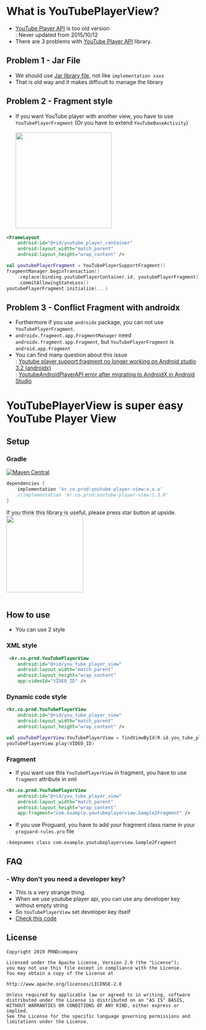  
# What is YouTubePlayerView?
- [YouTube Player API](https://developers.google.com/youtube/android/player/) is too old version
<br>: Never updated from 2015/10/12
- There are 3 problems with [YouTube Player API](https://developers.google.com/youtube/android/player/) library.

## Problem 1 - Jar File
- We should use [Jar library file](https://developers.google.com/youtube/android/player/downloads/YouTubeAndroidPlayerApi-1.2.2.zip), not like `implementation xxxx`
- That is old way and it makes difficult to manage the library

## Problem 2 - Fragment style
- If you want YouTube player with another view, you have to use `YouTubePlayerFragment`
(Or you have to extend `YouTubeBaseActivity`)
<br><br><img src="https://github.com/PRNDcompany/YouTubePlayerView/blob/master/arts/youtube_dialog.png" width="250"><br>
```xml
<FrameLayout
    android:id="@+id/youtube_player_container"
    android:layout_width="match_parent"
    android:layout_height="wrap_content" />
```
```kotlin
val youtubePlayerFragment = YouTubePlayerSupportFragment()
fragmentManager.beginTransaction()
    .replace(binding.youtubePlayerContainer.id, youtubePlayerFragment)
    .commitAllowingStateLoss()
youtubePlayerFragment.initialize(...)
```

## Problem 3 - Conflict Fragment with androidx
- Furthermore if you use `androidx` package, you can not use `YouTubePlayerFragment`.
- `androidx.fragment.app.FragmentManager` need `androidx.fragment.app.Fragment`, but `YouTubePlayerFragment` is `android.app.Fragment` 
- You can find many question about this issue
<br>: [Youtube player support fragment no longer working on Android studio 3.2 (androidx)](https://stackoverflow.com/questions/52577000/youtube-player-support-fragment-no-longer-working-on-android-studio-3-2-android)
<br>: [YoutubeAndroidPlayerAPI error after migrating to AndroidX in Android Studio](https://stackoverflow.com/questions/56798955/youtubeandroidplayerapi-error-after-migrating-to-androidx-in-android-studio)


# YouTubePlayerView is super easy YouTube Player View
        
## Setup
### Gradle
[![Maven Central](https://img.shields.io/maven-central/v/kr.co.prnd/youtube-player-view.svg?label=Maven%20Central)](https://search.maven.org/search?q=g:%22kr.co.prnd%22%20AND%20a:%youtube-player-view%22)
```gradle
dependencies {
    implementation 'kr.co.prnd:youtube-player-view:x.x.x'
    //implementation 'kr.co.prnd:youtube-player-view:1.3.0'    
}

```

If you think this library is useful, please press star button at upside. 
<br/>
<img src="https://phaser.io/content/news/2015/09/10000-stars.png" width="200">
<br/><br/>



## How to use
- You can use 2 style
### XML style
```xml
 <kr.co.prnd.YouTubePlayerView
    android:id="@+id/you_tube_player_view"
    android:layout_width="match_parent"
    android:layout_height="wrap_content"
    app:videoId="VIDEO_ID" />
```

### Dynamic code style
```xml
<kr.co.prnd.YouTubePlayerView
    android:id="@+id/you_tube_player_view"
    android:layout_width="match_parent"
    android:layout_height="wrap_content" />
```
```kotlin
val youTubePlayerView:YouTubePlayerView = findViewById(R.id.you_tube_player_fragment_view)
youTubePlayerView.play(VIDEO_ID)
```

### Fragment
- If you want use this `YouTubePlayerView` in fragment, you have to use `fragment` attribute in xml
```xml
<kr.co.prnd.YouTubePlayerView
    android:id="@+id/you_tube_player_view"
    android:layout_width="match_parent"
    android:layout_height="wrap_content"
    app:fragment="com.example.youtubeplayerview.Sample2Fragment" />
```
- If you use Proguard, you have to add your fragment class name in your `proguard-rules.pro` file
```
-keepnames class com.example.youtubeplayerview.Sample2Fragment
```


## FAQ
### - Why don't you need a developer key?
- This is a very strange thing.
- When we use youtube player api, you can use any developer key without empty string
- So `YouTubePlayerView` set developer key itself
- [Check this code](https://github.com/PRNDcompany/YouTubePlayerView/blob/722a2451a5de5b7f9cd5944834f6fc3c77374ea8/youtube-player-view/src/main/java/kr/co/prnd/YouTubePlayerView.kt#L42)


## License 
 ```code
Copyright 2019 PRNDcompany

Licensed under the Apache License, Version 2.0 (the "License");
you may not use this file except in compliance with the License.
You may obtain a copy of the License at

http://www.apache.org/licenses/LICENSE-2.0

Unless required by applicable law or agreed to in writing, software
distributed under the License is distributed on an "AS IS" BASIS,
WITHOUT WARRANTIES OR CONDITIONS OF ANY KIND, either express or implied.
See the License for the specific language governing permissions and
limitations under the License.
```

